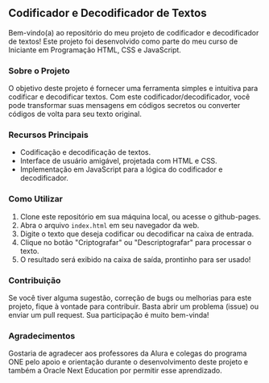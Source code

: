## Codificador e Decodificador de Textos

Bem-vindo(a) ao repositório do meu projeto de codificador e decodificador de textos! Este projeto foi desenvolvido como parte do meu curso de Iniciante em Programação HTML, CSS e JavaScript.

### Sobre o Projeto

O objetivo deste projeto é fornecer uma ferramenta simples e intuitiva para codificar e decodificar textos. Com este codificador/decodificador, você pode transformar suas mensagens em códigos secretos ou converter códigos de volta para seu texto original.

### Recursos Principais

- Codificação e decodificação de textos.
- Interface de usuário amigável, projetada com HTML e CSS.
- Implementação em JavaScript para a lógica do codificador e decodificador.

### Como Utilizar

1. Clone este repositório em sua máquina local, ou acesse o github-pages.
2. Abra o arquivo `index.html` em seu navegador da web.
3. Digite o texto que deseja codificar ou decodificar na caixa de entrada.
4. Clique no botão "Criptografar" ou "Descriptografar" para processar o texto.
5. O resultado será exibido na caixa de saída, prontinho para ser usado!

### Contribuição

Se você tiver alguma sugestão, correção de bugs ou melhorias para este projeto, fique à vontade para contribuir. Basta abrir um problema (issue) ou enviar um pull request. Sua participação é muito bem-vinda!

### Agradecimentos

Gostaria de agradecer aos professores da Alura e colegas do programa ONE pelo apoio e orientação durante o desenvolvimento deste projeto e também a Oracle Next Education por permitir esse aprendizado.
